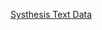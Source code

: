 <a href="https://drive.google.com/drive/u/1/folders/1xcLU0lQNsn3om0APD9um_uLQwwGtqRwV" target="_blank">Systhesis Text Data</a>
